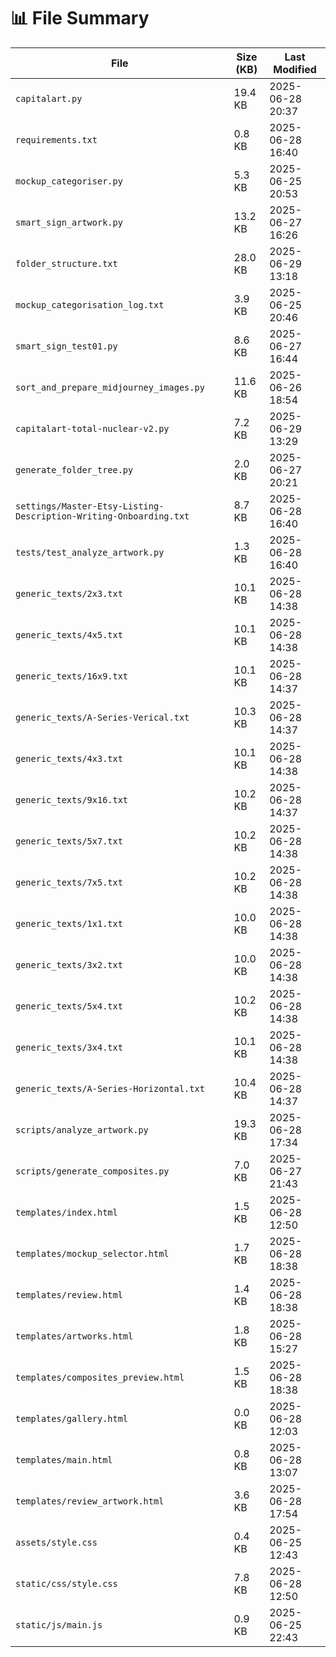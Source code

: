 # 📊 File Summary

| File | Size (KB) | Last Modified |
|------|------------|----------------|
| `capitalart.py` | 19.4 KB | 2025-06-28 20:37 |
| `requirements.txt` | 0.8 KB | 2025-06-28 16:40 |
| `mockup_categoriser.py` | 5.3 KB | 2025-06-25 20:53 |
| `smart_sign_artwork.py` | 13.2 KB | 2025-06-27 16:26 |
| `folder_structure.txt` | 28.0 KB | 2025-06-29 13:18 |
| `mockup_categorisation_log.txt` | 3.9 KB | 2025-06-25 20:46 |
| `smart_sign_test01.py` | 8.6 KB | 2025-06-27 16:44 |
| `sort_and_prepare_midjourney_images.py` | 11.6 KB | 2025-06-26 18:54 |
| `capitalart-total-nuclear-v2.py` | 7.2 KB | 2025-06-29 13:29 |
| `generate_folder_tree.py` | 2.0 KB | 2025-06-27 20:21 |
| `settings/Master-Etsy-Listing-Description-Writing-Onboarding.txt` | 8.7 KB | 2025-06-28 16:40 |
| `tests/test_analyze_artwork.py` | 1.3 KB | 2025-06-28 16:40 |
| `generic_texts/2x3.txt` | 10.1 KB | 2025-06-28 14:38 |
| `generic_texts/4x5.txt` | 10.1 KB | 2025-06-28 14:38 |
| `generic_texts/16x9.txt` | 10.1 KB | 2025-06-28 14:37 |
| `generic_texts/A-Series-Verical.txt` | 10.3 KB | 2025-06-28 14:37 |
| `generic_texts/4x3.txt` | 10.1 KB | 2025-06-28 14:38 |
| `generic_texts/9x16.txt` | 10.2 KB | 2025-06-28 14:37 |
| `generic_texts/5x7.txt` | 10.2 KB | 2025-06-28 14:38 |
| `generic_texts/7x5.txt` | 10.2 KB | 2025-06-28 14:38 |
| `generic_texts/1x1.txt` | 10.0 KB | 2025-06-28 14:38 |
| `generic_texts/3x2.txt` | 10.0 KB | 2025-06-28 14:38 |
| `generic_texts/5x4.txt` | 10.2 KB | 2025-06-28 14:38 |
| `generic_texts/3x4.txt` | 10.1 KB | 2025-06-28 14:38 |
| `generic_texts/A-Series-Horizontal.txt` | 10.4 KB | 2025-06-28 14:37 |
| `scripts/analyze_artwork.py` | 19.3 KB | 2025-06-28 17:34 |
| `scripts/generate_composites.py` | 7.0 KB | 2025-06-27 21:43 |
| `templates/index.html` | 1.5 KB | 2025-06-28 12:50 |
| `templates/mockup_selector.html` | 1.7 KB | 2025-06-28 18:38 |
| `templates/review.html` | 1.4 KB | 2025-06-28 18:38 |
| `templates/artworks.html` | 1.8 KB | 2025-06-28 15:27 |
| `templates/composites_preview.html` | 1.5 KB | 2025-06-28 18:38 |
| `templates/gallery.html` | 0.0 KB | 2025-06-28 12:03 |
| `templates/main.html` | 0.8 KB | 2025-06-28 13:07 |
| `templates/review_artwork.html` | 3.6 KB | 2025-06-28 17:54 |
| `assets/style.css` | 0.4 KB | 2025-06-25 12:43 |
| `static/css/style.css` | 7.8 KB | 2025-06-28 12:50 |
| `static/js/main.js` | 0.9 KB | 2025-06-25 22:43 |
